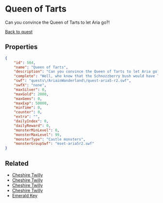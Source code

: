 # Queen of Tarts

Can you convince the Queen of Tarts to let Aria go?!

[Back to quest](../quests.md)

## Properties

```json
{
    "id": 504,
    "name": "Queen of Tarts",
    "description": "Can you convince the Queen of Tarts to let Aria go?!",
    "complete": "Well, who know that the Schnozzberry bush would have THAT reaction?  The Mad Haberdasher, of course!",
    "swf": "quests\/AriainWanderland\/quest-aria5-r2.swf",
    "swfX": "none",
    "maxSilver": 0,
    "maxGold": 2000,
    "maxGems": 0,
    "maxExp": 50000,
    "minTime": 0,
    "counter": 0,
    "extra": "",
    "dailyIndex": 0,
    "dailyReward": 0,
    "monsterMinLevel": 0,
    "monsterMaxLevel": 99,
    "monsterType": "Castle monsters",
    "monsterGroupSwf": "mset-aria5r2.swf"
}
```

## Related

- [Cheshire Twilly](../items/3045-cheshire-twilly.md)
- [Cheshire Twilly](../items/3046-cheshire-twilly.md)
- [Cheshire Twilly](../items/3047-cheshire-twilly.md)
- [Cheshire Twilly](../items/3048-cheshire-twilly.md)
- [Emerald Key](../items/15628-emerald-key.md)

